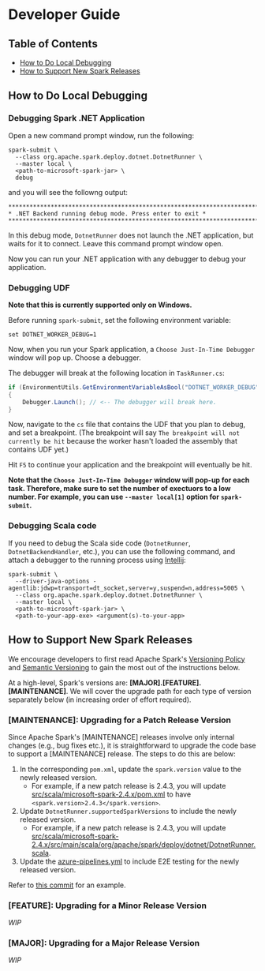 # Developer Guide

## Table of Contents
- [How to Do Local Debugging](#how-to-do-local-debugging)
- [How to Support New Spark Releases](#how-to-support-new-spark-releases)

## How to Do Local Debugging

### Debugging Spark .NET Application

Open a new command prompt window, run the following:
```shell
spark-submit \
  --class org.apache.spark.deploy.dotnet.DotnetRunner \
  --master local \
  <path-to-microsoft-spark-jar> \
  debug
```
and you will see the followng output:
```
***********************************************************************
* .NET Backend running debug mode. Press enter to exit *
***********************************************************************
```
In this debug mode, `DotnetRunner` does not launch the .NET application, but waits for it to connect. Leave this command prompt window open.

Now you can run your .NET application with any debugger to debug your application.

### Debugging UDF

**Note that this is currently supported only on Windows.**

Before running `spark-submit`, set the following environment variable:
```shell
set DOTNET_WORKER_DEBUG=1
```
Now, when you run your Spark application, a `Choose Just-In-Time Debugger` window will pop up. Choose a debugger.

The debugger will break at the following location in `TaskRunner.cs`:
```C#
if (EnvironmentUtils.GetEnvironmentVariableAsBool("DOTNET_WORKER_DEBUG"))
{
    Debugger.Launch(); // <-- The debugger will break here.
}
```

Now, navigate to the `cs` file that contains the UDF that you plan to debug, and set a breakpoint. (The breakpoint will say `The breakpoint will not currently be hit` because the worker hasn't loaded the assembly that contains UDF yet.)

Hit `F5` to continue your application and the breakpoint will eventually be hit.

**Note that the `Choose Just-In-Time Debugger` window will pop-up for each task. Therefore, make sure to set the number of exectuors to a low number. For example, you can use `--master local[1]` option for `spark-submit`.**

### Debugging Scala code

If you need to debug the Scala side code (`DotnetRunner`, `DotnetBackendHandler`, etc.), you can use the following command, and attach a debugger to the running process using [Intellij](https://www.jetbrains.com/help/idea/attaching-to-local-process.html):

```shell
spark-submit \
  --driver-java-options -agentlib:jdwp=transport=dt_socket,server=y,suspend=n,address=5005 \
  --class org.apache.spark.deploy.dotnet.DotnetRunner \
  --master local \
  <path-to-microsoft-spark-jar> \
  <path-to-your-app-exe> <argument(s)-to-your-app>
```

## How to Support New Spark Releases

We encourage developers to first read Apache Spark's [Versioning Policy](https://spark.apache.org/versioning-policy.html) and [Semantic Versioning](https://semver.org/) to gain the most out of the instructions below.

At a high-level, Spark's versions are: **[MAJOR].[FEATURE].[MAINTENANCE]**. We will cover the upgrade path for each type of version separately below (in increasing order of effort required).

### [MAINTENANCE]: Upgrading for a Patch Release Version
Since Apache Spark's [MAINTENANCE] releases involve only internal changes (e.g., bug fixes etc.), it is straightforward to upgrade the code base to support a [MAINTENANCE] release. The steps to do this are below:

1. In the corresponding `pom.xml`, update the `spark.version` value to the newly released version.
   * For example, if a new patch release is 2.4.3, you will update [src/scala/microsoft-spark-2.4.x/pom.xml](/src/scala/microsoft-spark-2.4.x/pom.xml) to have `<spark.version>2.4.3</spark.version>`.
2. Update `DotnetRunner.supportedSparkVersions` to include the newly released version.
   * For example, if a new patch release is 2.4.3, you will update [src/scala/microsoft-spark-2.4.x/src/main/scala/org/apache/spark/deploy/dotnet/DotnetRunner.scala](/src/scala/microsoft-spark-2.4.x/src/main/scala/org/apache/spark/deploy/dotnet/DotnetRunner.scala).
3. Update the [azure-pipelines.yml](/azure-pipelines.yml) to include E2E testing for the newly released version.

Refer to [this commit](https://github.com/dotnet/spark/commit/eb26baa46200bfcbe3e1080e650f335853d9990e) for an example.

### [FEATURE]: Upgrading for a Minor Release Version
*WIP*

### [MAJOR]: Upgrading for a Major Release Version
*WIP*
